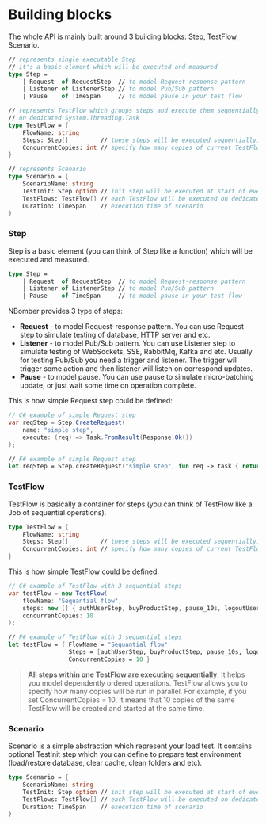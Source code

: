 # Building blocks

The whole API is mainly built around 3 building blocks: Step, TestFlow, Scenario.

```fsharp
// represents single executable Step
// it's a basic element which will be executed and measured
type Step =
    | Request  of RequestStep  // to model Request-response pattern
    | Listener of ListenerStep // to model Pub/Sub pattern
    | Pause    of TimeSpan     // to model pause in your test flow

// represents TestFlow which groups steps and execute them sequentially
// on dedicated System.Threading.Task
type TestFlow = {
    FlowName: string
    Steps: Step[]         // these steps will be executed sequentially, one by one
    ConcurrentCopies: int // specify how many copies of current TestFlow to run in parallel
}

// represents Scenario
type Scenario = {
    ScenarioName: string
    TestInit: Step option // init step will be executed at start of every scenario
    TestFlows: TestFlow[] // each TestFlow will be executed on dedicated System.Threading.Task
    Duration: TimeSpan    // execution time of scenario 
}
```

### Step
Step is a basic element (you can think of Step like a function) which will be executed and measured. 

```fsharp
type Step =
    | Request  of RequestStep  // to model Request-response pattern
    | Listener of ListenerStep // to model Pub/Sub pattern
    | Pause    of TimeSpan     // to model pause in your test flow
```    

NBomber provides 3 type of steps:
- **Request** - to model Request-response pattern. You can use Request step to simulate testing of database, HTTP server and etc.
- **Listener** - to model Pub/Sub pattern. You can use Listener step to simulate testing of WebSockets, SSE, RabbitMq, Kafka and etc. Usually for testing Pub/Sub you need a trigger and listener. The trigger will trigger some action and then listener will listen on correspond updates.
- **Pause** - to model pause. You can use pause to simulate micro-batching update, or just wait some time on operation complete.

This is how simple Request step could be defined:

```csharp
// C# example of simple Request step
var reqStep = Step.CreateRequest(
    name: "simple step",
    execute: (req) => Task.FromResult(Response.Ok())
);
``` 
```fsharp
// F# example of simple Request step
let reqStep = Step.createRequest("simple step", fun req -> task { return Response.Ok() })
```

### TestFlow
TestFlow is basically a container for steps (you can think of TestFlow like a Job of sequential operations).

```fsharp
type TestFlow = {
    FlowName: string
    Steps: Step[]         // these steps will be executed sequentially, one by one
    ConcurrentCopies: int // specify how many copies of current TestFlow to run in parallel
}
```

This is how simple TestFlow could be defined:

```csharp
// C# example of TestFlow with 3 sequential steps
var testFlow = new TestFlow(
    flowName: "Sequantial flow",
    steps: new [] { authUserStep, buyProductStep, pause_10s, logoutUserStep },
    concurrentCopies: 10
);
```
```fsharp
// F# example of TestFlow with 3 sequential steps
let testFlow = { FlowName = "Sequantial flow"
                 Steps = [authUserStep, buyProductStep, pause_10s, logoutUserStep]
                 ConcurrentCopies = 10 }
```

> **All steps within one TestFlow are executing sequentially**. It helps you model dependently ordered operations. TestFlow allows you to specify how many copies will be run in parallel. For example, if you set ConcurrentCopies = 10, it means that 10 copies of the same TestFlow will be created and started at the same time.

### Scenario
Scenario is a simple abstraction which represent your load test. It contains optional TestInit step which you can define to prepare test environment (load/restore database, clear cache, clean folders and etc). 

```fsharp
type Scenario = {
    ScenarioName: string
    TestInit: Step option // init step will be executed at start of every scenario
    TestFlows: TestFlow[] // each TestFlow will be executed on dedicated System.Threading.Task
    Duration: TimeSpan    // execution time of scenario 
}
```
